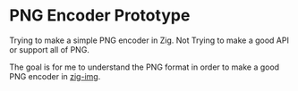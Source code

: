 # PNG Encoder Prototype

Trying to make a simple PNG encoder in Zig. Not Trying to make a good API or support all of PNG.

The goal is for me to understand the PNG format in order to make a good PNG encoder in [zig-img](https://github.com/zigimg/zigimg).
